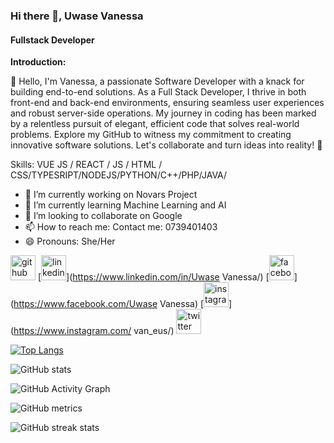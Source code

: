 ### Hi there 👋, Uwase Vanessa
#### Fullstack Developer

**Introduction:**

👋 Hello, I'm Vanessa, a passionate Software Developer with a knack for building end-to-end solutions. As a Full Stack Developer, I thrive in both front-end and back-end environments, ensuring seamless user experiences and robust server-side operations. My journey in coding has been marked by a relentless pursuit of elegant, efficient code that solves real-world problems. Explore my GitHub to witness my commitment to creating innovative software solutions. Let's collaborate and turn ideas into reality! 🚀

Skills: VUE JS / REACT / JS / HTML / CSS/TYPESRIPT/NODEJS/PYTHON/C++/PHP/JAVA/

- 🔭 I’m currently working on Novars Project 
- 🌱 I’m currently learning Machine Learning and AI 
- 👯 I’m looking to collaborate on Google 
- 📫 How to reach me: Contact me: 0739401403 
- 😄 Pronouns: She/Her 

[<img src='https://cdn.jsdelivr.net/npm/simple-icons@3.0.1/icons/github.svg' alt='github' height='40'>](https://github.com/van-eus)  [<img src='https://cdn.jsdelivr.net/npm/simple-icons@3.0.1/icons/linkedin.svg' alt='linkedin' height='40'>](https://www.linkedin.com/in/Uwase Vanessa/)  [<img src='https://cdn.jsdelivr.net/npm/simple-icons@3.0.1/icons/facebook.svg' alt='facebook' height='40'>](https://www.facebook.com/Uwase Vanessa)  [<img src='https://cdn.jsdelivr.net/npm/simple-icons@3.0.1/icons/instagram.svg' alt='instagram' height='40'>](https://www.instagram.com/ van_eus/)  [<img src='https://cdn.jsdelivr.net/npm/simple-icons@3.0.1/icons/twitter.svg' alt='twitter' height='40'>](https://twitter.com/@van_e_us)  

[![Top Langs](https://github-readme-stats.vercel.app/api/top-langs/?username=van-eus)](https://github.com/anuraghazra/github-readme-stats)

![GitHub stats](https://github-readme-stats.vercel.app/api?username=van-eus&show_icons=true)  

![GitHub Activity Graph](https://activity-graph.herokuapp.com/graph?username=van-eus)  

![GitHub metrics](https://metrics.lecoq.io/van-eus)  

![GitHub streak stats](https://streak-stats.demolab.com/?user=van-eus)  
